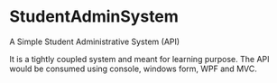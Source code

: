 # StudentAdminSystem
A Simple Student Administrative System (API) 

It is a tightly coupled system and meant for learning purpose.
The API would be consumed using console, windows form, WPF and MVC.
